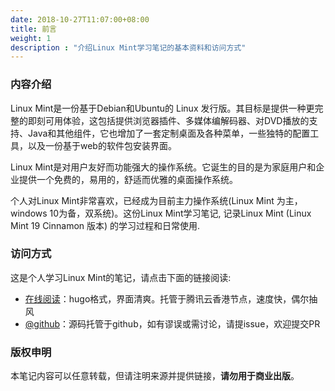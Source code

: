 ```yaml
---
date: 2018-10-27T11:07:00+08:00
title: 前言
weight: 1
description : "介绍Linux Mint学习笔记的基本资料和访问方式"
---
```


### 内容介绍

Linux Mint是一份基于Debian和Ubuntu的 Linux 发行版。其目标是提供一种更完整的即刻可用体验，这包括提供浏览器插件、多媒体编解码器、对DVD播放的支持、Java和其他组件，它也增加了一套定制桌面及各种菜单，一些独特的配置工具，以及一份基于web的软件包安装界面。

Linux Mint是对用户友好而功能强大的操作系统。它诞生的目的是为家庭用户和企业提供一个免费的，易用的，舒适而优雅的桌面操作系统。

个人对Linux Mint非常喜欢，已经成为目前主力操作系统(Linux Mint 为主，windows 10为备，双系统)。这份Linux Mint学习笔记, 记录Linux Mint (Linux Mint 19 Cinnamon 版本) 的学习过程和日常使用.

### 访问方式

这是个人学习Linux Mint的笔记，请点击下面的链接阅读:

- [在线阅读](https://skyao.io/learning-linux-mint/)：hugo格式，界面清爽。托管于腾讯云香港节点，速度快，偶尔抽风
- [@github](https://github.com/skyao/learning-linux-mint/)：源码托管于github，如有谬误或需讨论，请提issue，欢迎提交PR

### 版权申明

本笔记内容可以任意转载，但请注明来源并提供链接，**请勿用于商业出版**。


